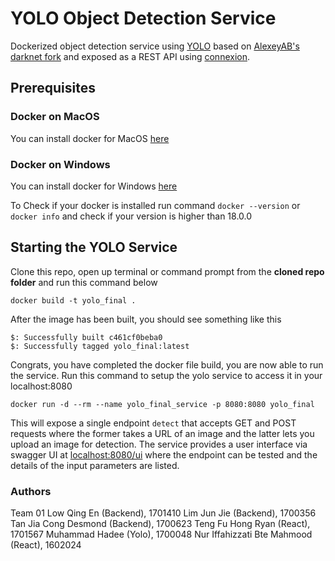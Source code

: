 # YOLO Object Detection Service

Dockerized object detection service using [YOLO](https://pjreddie.com/darknet/yolo/) based on [AlexeyAB's darknet fork](https://github.com/AlexeyAB/darknet) and
exposed as a REST API using [connexion](https://github.com/zalando/connexion). 

## Prerequisites

### Docker on MacOS

You can install docker for MacOS [here](https://docs.docker.com/docker-for-mac/install/)


### Docker on Windows

You can install docker for Windows [here](https://docs.docker.com/docker-for-windows/install/)

To Check if your docker is installed run command `docker --version` or `docker info` and check if your version is higher than 18.0.0


## Starting the YOLO Service

Clone this repo, open up terminal or command prompt from the **cloned repo folder** and run this command below

```
docker build -t yolo_final .
```

After the image has been built, you should see something like this 

```
$: Successfully built c461cf0beba0
$: Successfully tagged yolo_final:latest
```

Congrats, you have completed the docker file build, you are now able to run the service. Run this command to setup the yolo service to access it in your localhost:8080

```
docker run -d --rm --name yolo_final_service -p 8080:8080 yolo_final
```

This will expose a single endpoint `detect` that accepts GET and POST requests where the former takes a URL of an image and the latter lets you upload an image for detection.
The service provides a user interface via swagger UI at [localhost:8080/ui](http://localhost:8080/ui) where the endpoint can be tested and the details of the input parameters are listed.



### Authors
Team 01
Low Qing En (Backend), 1701410 
Lim Jun Jie (Backend), 1700356 
Tan Jia Cong Desmond (Backend), 1700623 
Teng Fu Hong Ryan (React), 1701567
Muhammad Hadee (Yolo), 1700048
Nur Iffahizzati Bte Mahmood (React), 1602024

